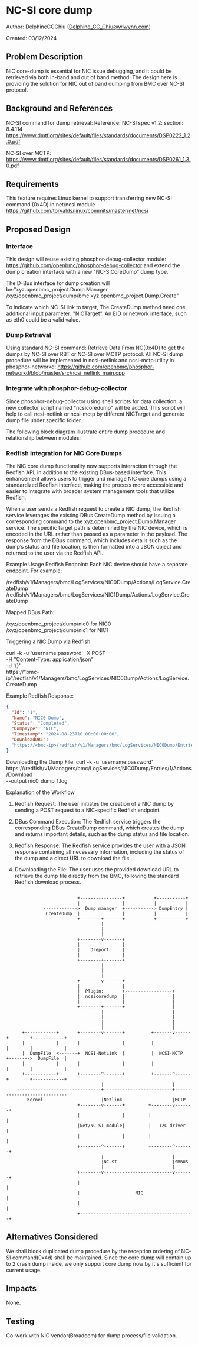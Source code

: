 # NC-SI core dump

Author: DelphineCCChiu (<Delphine_CC_Chiu@wiwynn.com>)

Created: 03/12/2024

## Problem Description

NIC core-dump is essential for NIC issue debugging, and it could be retrieved
via both in-band and out of band method. The design here is providing the
solution for NIC out of band dumping from BMC over NC-SI protocol.

## Background and References

NC-SI command for dump retrieval: Reference: NC-SI spec v1.2: section: 8.4.114
<https://www.dmtf.org/sites/default/files/standards/documents/DSP0222_1.2.0.pdf>

NC-SI over MCTP:
<https://www.dmtf.org/sites/default/files/standards/documents/DSP0261_1.3.0.pdf>

## Requirements

This feature requires Linux kernel to support transferring new NC-SI command
(0x4D) in net/ncsi module
<https://github.com/torvalds/linux/commits/master/net/ncsi>

## Proposed Design

### Interface

This design will reuse existing phosphor-debug-collector module:
<https://github.com/openbmc/phosphor-debug-collector> and extend the dump
creation interface with a new "NC-SICoreDump" dump type.

The D-Bus interface for dump creation will be:"xyz.openbmc_project.Dump.Manager
/xyz/openbmc_project/dump/bmc xyz.openbmc_project.Dump.Create"

To indicate which NC-SI link to target, The CreateDump method need one
additional input parameter: "NICTarget". An EID or network interface, such as
eth0 could be a valid value.

### Dump Retrieval

Using standard NC-SI command: Retrieve Data From NC(0x4D) to get the dumps by
NC-SI over RBT or NC-SI over MCTP protocol. All NC-SI dump procedure will be
implemented in ncsi-netlink and ncsi-mctp utility in phosphor-networkd:
<https://github.com/openbmc/phosphor-networkd/blob/master/src/ncsi_netlink_main.cpp>

### Integrate with phosphor-debug-collector

Since phosphor-debug-collector using shell scripts for data collection, a new
collector script named "ncsicoredump" will be added. This script will help to
call ncsi-netlink or ncsi-mctp by different NICTarget and generate dump file
under specific folder.

The following block diagram illustrate entire dump procedure and relationship
between modules:

### Redfish Integration for NIC Core Dumps

The NIC core dump functionality now supports interaction through the Redfish
API, in addition to the existing DBus-based interface. This enhancement allows
users to trigger and manage NIC core dumps using a standardized Redfish
interface, making the process more accessible and easier to integrate with
broader system management tools that utilize Redfish.

When a user sends a Redfish request to create a NIC dump, the Redfish service
leverages the existing DBus CreateDump method by issuing a corresponding command
to the xyz.openbmc_project.Dump.Manager service. The specific target path is
determined by the NIC device, which is encoded in the URL rather than passed as
a parameter in the payload. The response from the DBus command, which includes
details such as the dump’s status and file location, is then formatted into a
JSON object and returned to the user via the Redfish API.

Example Usage Redfish Endpoint: Each NIC device should have a separate endpoint.
For example:

/redfish/v1/Managers/bmc/LogServices/NIC0Dump/Actions/LogService.CreateDump
/redfish/v1/Managers/bmc/LogServices/NIC1Dump/Actions/LogService.CreateDump

Mapped DBus Path:

/xyz/openbmc_project/dump/nic0 for NIC0
/xyz/openbmc_project/dump/nic1 for NIC1

Triggering a NIC Dump via Redfish:

curl -k -u 'username:password' -X POST \
-H "Content-Type: application/json" \
-d '{}' \
https://"bmc-ip"/redfish/v1/Managers/bmc/LogServices/NIC0Dump/Actions/LogService.CreateDump

Example Redfish Response:

```json
{
  "Id": "1",
  "Name": "NIC0 Dump",
  "Status": "Completed",
  "DumpType": "NIC",
  "Timestamp": "2024-08-23T10:00:00+00:00",
  "DownloadURL":
  "https://<bmc-ip>/redfish/v1/Managers/bmc/LogServices/NIC0Dump/Entries/1/Actions/Download"
}
```

Downloading the Dump File: curl -k -u 'username:password' \
https://<bmc-ip>/redfish/v1/Managers/bmc/LogServices/NIC0Dump/Entries/1/Actions/Download \
--output
nic0_dump_1.log

Explanation of the Workflow

1. Redfish Request: The user initiates the creation of a NIC dump by sending a
   POST request to a NIC-specific Redfish endpoint.

2. DBus Command Execution: The Redfish service triggers the corresponding DBus
   CreateDump command, which creates the dump and returns important details,
   such as the dump status and file location.

3. Redfish Response: The Redfish service provides the user with a JSON response
   containing all necessary information, including the status of the dump and a
   direct URL to download the file.

4. Downloading the File: The user uses the provided download URL to retrieve the
   dump file directly from the BMC, following the standard Redfish download
   process.

```text

                           +----------------+           +-----------+
                           |                |           |           |
              ------------->  Dump manager  +-----------> DumpEntry |
               CreateDump  |                |           |           |
                           +--------+-------+           +-----------+
                                    |
                                    |
                                    |
                           +--------v-------+
                           |                |
                           |    Dreport     |
                           |                |
                           +--------+-------+
                                    |
                                    |
                                    |
                           +--------v-------+
                           |                |
                           |  Plugin:       +------------------+
                           |  ncsicoredump  |                  |
                           |                |                  |
                           +--------+-------+                  |
                                    |                          |
                                    |                          |
                                    |                          |
                                    |                          |
      +------------+       +--------v-------+          +-------v------+        +------------+
      |            |       |                |          |              |        |            |
      |  DumpFile  <-------+  NCSI-NetLink  |          |  NCSI-MCTP   +-------->  DumpFile  |
      |            |       |                |          |              |        |            |
      +------------+       +--------^-------+          +-------^------+        +------------+
                                    |                          |
    --------------------------------+--------------------------+-----------------------------
        Kernel                      |Netlink                   |MCTP
                           +--------v-------+         +--------v-------+
                           |                |         |                |
                           |Net/NC-SI module|         |   I2C driver   |
                           |                |         |                |
                           +--------^-------+         +--------^-------+
                                    |                          |
                                    |NC-SI                     |SMBUS
                                    |                          |
                           +--------v--------------------------v-------+
                           |                                           |
                           |                     NIC                   |
                           |                                           |
                           +-------------------------------------------+

```

## Alternatives Considered

We shall block duplicated dump procedure by the reception ordering of NC-SI
command(0x4d) shall be maintained. Since the core dump will contain up to 2
crash dump inside, we only support core dump now by it's sufficient for current
usage.

## Impacts

None.

## Testing

Co-work with NIC vendor(Broadcom) for dump process/file validation.
